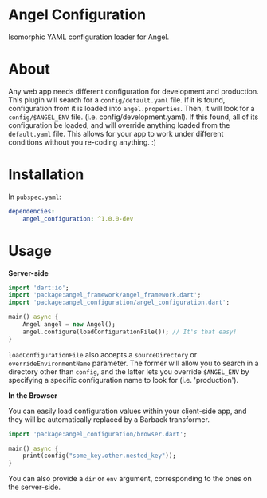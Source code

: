 # Angel Configuration
Isomorphic YAML configuration loader for Angel.

# About
Any web app needs different configuration for development and production. This plugin will search
for a `config/default.yaml` file. If it is found, configuration from it is loaded into `angel.properties`.
Then, it will look for a `config/$ANGEL_ENV` file. (i.e. config/development.yaml). If this found, all of its
configuration be loaded, and will override anything loaded from the `default.yaml` file. This allows for your
app to work under different conditions without you re-coding anything. :)

# Installation
In `pubspec.yaml`:

```yaml
dependencies:
    angel_configuration: ^1.0.0-dev
```

# Usage

**Server-side**

```dart
import 'dart:io';
import 'package:angel_framework/angel_framework.dart';
import 'package:angel_configuration/angel_configuration.dart';

main() async {
    Angel angel = new Angel();
    angel.configure(loadConfigurationFile()); // It's that easy!
}
```

`loadConfigurationFile` also accepts a `sourceDirectory` or `overrideEnvironmentName` parameter.
The former will allow you to search in a directory other than `config`, and the latter lets you
override `$ANGEL_ENV` by specifying a specific configuration name to look for (i.e. 'production').

**In the Browser**

You can easily load configuration values within your client-side app,
and they will be automatically replaced by a Barback transformer.

```dart
import 'package:angel_configuration/browser.dart';

main() async {
    print(config("some_key.other.nested_key"));
}
```

You can also provide a `dir` or `env` argument, corresponding to
the ones on the server-side.
